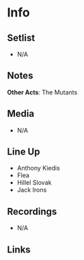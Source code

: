 # Info

## Setlist

* N/A

## Notes

**Other Acts**: The Mutants

## Media

* N/A

## Line Up

* Anthony Kiedis
* Flea
* Hillel Slovak
* Jack Irons
  
## Recordings

* N/A

## Links
